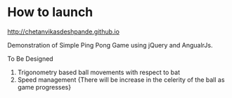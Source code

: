 # How to launch
http://chetanvikasdeshpande.github.io

Demonstration of Simple Ping Pong Game using jQuery and AngualrJs.

To Be Designed

1. Trigonometry based ball movements with respect to bat 
2. Speed management {There will be increase in the celerity of the ball as game progresses}
